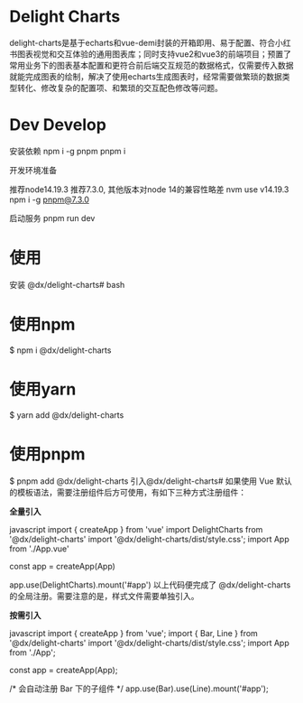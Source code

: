 # Delight Charts
delight-charts是基于echarts和vue-demi封装的开箱即用、易于配置、符合小红书图表视觉和交互体验的通用图表库；同时支持vue2和vue3的前端项目；预置了常用业务下的图表基本配置和更符合前后端交互规范的数据格式，仅需要传入数据就能完成图表的绘制，解决了使用echarts生成图表时，经常需要做繁琐的数据类型转化、修改复杂的配置项、和繁琐的交互配色修改等问题。
# Dev Develop

安装依赖
npm i -g pnpm
pnpm i

开发环境准备


推荐node14.19.3
推荐7.3.0, 其他版本对node 14的兼容性略差
nvm use v14.19.3
npm i -g pnpm@7.3.0


启动服务
pnpm run dev

# 使用
安装 @dx/delight-charts#
bash
# 使用npm
$ npm i @dx/delight-charts

# 使用yarn
$ yarn add @dx/delight-charts

# 使用pnpm
$ pnpm add @dx/delight-charts
引入@dx/delight-charts#
如果使用 Vue 默认的模板语法，需要注册组件后方可使用，有如下三种方式注册组件：

**全量引入**

javascript
import { createApp } from 'vue'
import DelightCharts from '@dx/delight-charts'
import '@dx/delight-charts/dist/style.css';
import App from './App.vue'

const app = createApp(App)  

app.use(DelightCharts).mount('#app')
以上代码便完成了 @dx/delight-charts 的全局注册。需要注意的是，样式文件需要单独引入。

**按需引入**

javascript
import { createApp } from 'vue';
import { Bar, Line } from '@dx/delight-charts'
import '@dx/delight-charts/dist/style.css';
import App from './App';

const app = createApp(App);

/* 会自动注册 Bar 下的子组件 */
app.use(Bar).use(Line).mount('#app');
